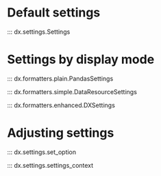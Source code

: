 # Default settings

::: dx.settings.Settings

# Settings by display mode

::: dx.formatters.plain.PandasSettings

::: dx.formatters.simple.DataResourceSettings

::: dx.formatters.enhanced.DXSettings

# Adjusting settings

::: dx.settings.set_option

::: dx.settings.settings_context